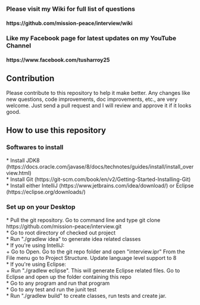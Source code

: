 
<h3>Please visit my Wiki for full list of questions</h3>
<h4>https://github.com/mission-peace/interview/wiki</h4>

<h3> Like my Facebook page for latest updates on my YouTube Channel</h3>
<h4>https://www.facebook.com/tusharroy25</h4>

<h2><b>Contribution</b></h2>
Please contribute to this repository to help it make better. Any changes like new questions, code improvements, doc improvements, etc., are very welcome. Just send a pull request and I will review and approve it if it looks good.

<h2><b>How to use this repository</b></h2>

<h3> Softwares to install </h3>
* Install JDK8 (https://docs.oracle.com/javase/8/docs/technotes/guides/install/install_overview.html) <br />
* Install Git (https://git-scm.com/book/en/v2/Getting-Started-Installing-Git) <br />
* Install either IntelliJ (https://www.jetbrains.com/idea/download/) or Eclipse (https://eclipse.org/downloads/)

<h3> Set up on your Desktop </h3>
* Pull the git repository. Go to command line and type git clone https://github.com/mission-peace/interview.git <br />
* Go to root directory of checked out project <br />
* Run "./gradlew idea" to generate idea related classes <br />
* If you're using IntelliJ:<br />
    + Go to Open. Go to the git repo folder and open "interview.ipr" From the File menu go to Project Structure. Update language level support to 8 <br />
* If you're using Eclipse:<br />
    + Run "./gradlew eclipse". This will generate Eclipse related files. Go to Eclipse and open up the folder containing this repo <br />
* Go to any program and run that program <br />
* Go to any test and run the junit test <br />
* Run "./gradlew build" to create classes, run tests and create jar.
